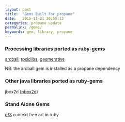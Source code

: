 ```yaml
---
layout: post
title:  "Gems Built For propane"
date:   2015-11-21 20:55:13
categories: propane update
permalink: /gems/
keywords: gem, library, propane
---
```


### Processing libraries ported as ruby-gems

[arcball][arcball], [toxiclibs][tox], [geomerative][geom]

NB: the arcball gem is installed as a propane dependency

### Other java libraries ported as ruby-gems

jbox2d ([pbox2d][jbox2d])

### Stand Alone Gems
[cf3][cf3] context free art in ruby

[cf3]:https://github.com/monkstone/cf3ruby/
[arcball]:https://github.com/ruby-processing/ArcBall/
[tox]:https://github.com/ruby-processing/toxicgem/
[geom]:https://ruby-processing.github.io/geomerativegem/
[jbox2d]:https://github.com/ruby-processing/jbox2d/
[cf3]:https://github.com/monkstone/cf3ruby/
